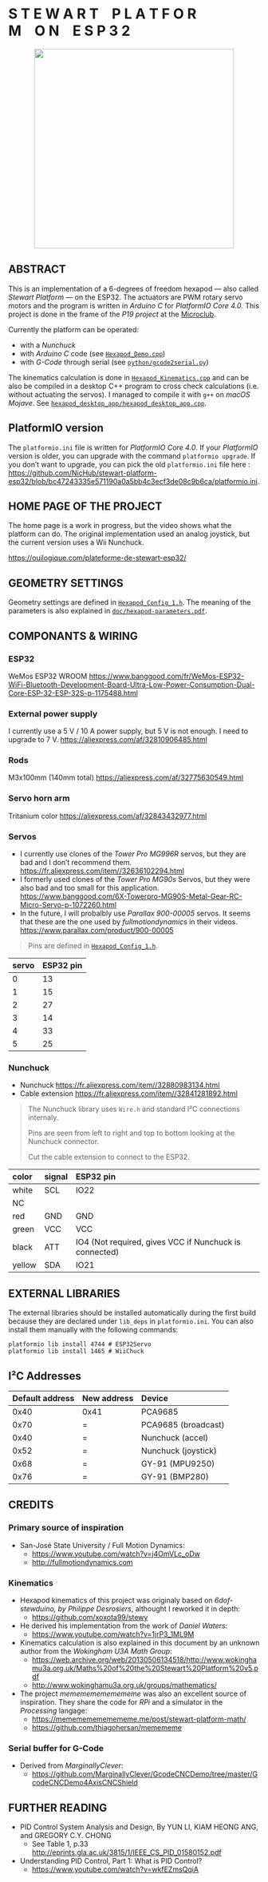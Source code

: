 
# S T E W A R T    P L A T F O R M    O N    E S P 3 2

<p align="center">
<img height=400px src="https://raw.githubusercontent.com/NicHub/stewart-platform-esp32/master/doc/stewart-plateform-ouilogique.jpg" />
</p>

## ABSTRACT

This is an implementation of a 6-degrees of freedom hexapod — also called *Stewart Platform* — on the ESP32. The actuators are PWM rotary servo motors and the program is written in *Arduino C* for *PlatformIO Core 4.0*. This project is done in the frame of the *P19 project* at the [Microclub](https://microclub.ch).

Currently the platform can be operated:

 - with a *Nunchuck*
 - with *Arduino C* code (see [`Hexapod_Demo.cpp`](https://github.com/NicHub/stewart-platform-esp32/blob/master/src/Hexapod_Demo.cpp))
 - with *G-Code* through serial (see [`python/gcode2serial.py`](https://github.com/NicHub/stewart-platform-esp32/blob/master/python/gcode2serial.py))

The kinematics calculation is done in [`Hexapod_Kinematics.cpp`](https://github.com/NicHub/stewart-platform-esp32/blob/master/src/Hexapod_Kinematics.cpp) and can be also be compiled in a desktop C++ program to cross check calculations (i.e. without actuating the servos). I managed to compile it with `g++` on *macOS Mojave*. See [`hexapod_desktop_app/hexapod_desktop_app.cpp`](https://github.com/NicHub/stewart-platform-esp32/blob/master/hexapod_desktop_app/hexapod_desktop_app.cpp).

## PlatformIO version

The `platformio.ini` file is written for *PlatformIO Core 4.0*. If your *PlatformIO* version is older, you can upgrade with the command `platformio upgrade`. If you don’t want to upgrade, you can pick the old `platformio.ini` file here : <https://github.com/NicHub/stewart-platform-esp32/blob/bc47243335e571190a0a5bb4c3ecf3de08c9b6ca/platformio.ini>.

## HOME PAGE OF THE PROJECT

The home page is a work in progress, but the video shows what the platform can do. The original implementation used an analog joystick, but the current version uses a Wii Nunchuck.

<https://ouilogique.com/plateforme-de-stewart-esp32/>

## GEOMETRY SETTINGS

Geometry settings are defined in [`Hexapod_Config_1.h`](https://github.com/NicHub/stewart-platform-esp32/blob/master/src/Hexapod_Config_1.h). The meaning of the parameters is also explained in [`doc/hexapod-parameters.pdf`](https://github.com/NicHub/stewart-platform-esp32/blob/master/doc/hexapod-parameters.pdf).

## COMPONANTS & WIRING

### ESP32

WeMos ESP32 WROOM <https://www.banggood.com/fr/WeMos-ESP32-WiFi-Bluetooth-Development-Board-Ultra-Low-Power-Consumption-Dual-Core-ESP-32-ESP-32S-p-1175488.html>

### External power supply

I currently use a 5 V / 10 A power supply, but 5 V is not enough. I need to upgrade to 7 V. <https://aliexpress.com/af/32810906485.html>

### Rods

M3x100mm (140mm total) <https://aliexpress.com/af/32775630549.html>

### Servo horn arm

Tritanium color <https://aliexpress.com/af/32843432977.html>

### Servos

 - I currently use clones of the *Tower Pro MG996R* servos, but they are bad and I don’t recommend them. <https://fr.aliexpress.com/item//32636102294.html>
 - I formerly used clones of the *Tower Pro MG90s* Servos, but they were also bad and too small for this application. <https://www.banggood.com/6X-Towerpro-MG90S-Metal-Gear-RC-Micro-Servo-p-1072260.html>
 - In the future, I will probalbly use *Parallax 900-00005* servos. It seems that these are the one used by *fullmotiondynamics* in their videos. <https://www.parallax.com/product/900-00005>

> Pins are defined in [`Hexapod_Config_1.h`](https://github.com/NicHub/stewart-platform-esp32/blob/master/src/Hexapod_Config_1.h).

| servo | ESP32 pin |
| :---- | :-------- |
| 0     | 13        |
| 1     | 15        |
| 2     | 27        |
| 3     | 14        |
| 4     | 33        |
| 5     | 25        |

 ### Nunchuck

 - Nunchuck <https://fr.aliexpress.com/item//32880983134.html>
 - Cable extension <https://fr.aliexpress.com/item//32841281892.html>

> The Nunchuck library uses `Wire.h` and standard I²C connections internaly.
>
> Pins are seen from left to right and top to bottom looking at the Nunchuck connector.
>
> Cut the cable extension to connect to the ESP32.


| color  | signal | ESP32 pin                                              |
| :----- | :----- | :----------------------------------------------------- |
| white  | SCL    | IO22                                                   |
| NC     |        |                                                        |
| red    | GND    | GND                                                    |
| green  | VCC    | VCC                                                    |
| black  | ATT    | IO4 (Not required, gives VCC if Nunchuck is connected) |
| yellow | SDA    | IO21                                                   |

## EXTERNAL LIBRARIES

The external libraries should be installed automatically during the first build because they are declared under `lib_deps` in `platformio.ini`. You can also install them manually with the following commands:

    platformio lib install 4744 # ESP32Servo
    platformio lib install 1465 # WiiChuck

## I²C Addresses

| Default address | New address   | Device                 |
| :---            | :---          | :----                  |
| 0x40            | 0x41          | PCA9685                |
| 0x70            | =             | PCA9685 (broadcast)    |
| 0x40            | =             | Nunchuck (accel)       |
| 0x52            | =             | Nunchuck (joystick)    |
| 0x68            | =             | GY-91 (MPU9250)        |
| 0x76            | =             | GY-91 (BMP280)         |

## CREDITS

### Primary source of inspiration

 - San-José State University / Full Motion Dynamics:
    - <https://www.youtube.com/watch?v=j4OmVLc_oDw>
    - <http://fullmotiondynamics.com>

### Kinematics

 - Hexapod kinematics of this project was originaly based on *6dof-stewduino, by Philippe Desrosiers*, althought I reworked it in depth:
    - <https://github.com/xoxota99/stewy>
 - He derived his implementation from the work of *Daniel Waters*:
    - <https://www.youtube.com/watch?v=1jrP3_1ML9M>
 - Kinematics calculation is also explained in this document by an unknown author from the *Wokingham U3A Math Group*:
    - <https://web.archive.org/web/20130506134518/http://www.wokinghamu3a.org.uk/Maths%20of%20the%20Stewart%20Platform%20v5.pdf>
    - <http://www.wokinghamu3a.org.uk/groups/mathematics/>
 - The project *memememememememe* was also an excellent source of inspiration. They share the code for *RPi* and a simulator in the *Processing* langage:
    - <https://memememememememe.me/post/stewart-platform-math/>
    - <https://github.com/thiagohersan/memememe>

### Serial buffer for G-Code

 - Derived from *MarginallyClever*:
   - <https://github.com/MarginallyClever/GcodeCNCDemo/tree/master/GcodeCNCDemo4AxisCNCShield>

## FURTHER READING

 - PID Control System Analysis and Design, By YUN LI, KIAM HEONG ANG, and GREGORY C.Y. CHONG
   - See Table 1, p.33 <http://eprints.gla.ac.uk/3815/1/IEEE_CS_PID_01580152.pdf>
 - Understanding PID Control, Part 1: What is PID Control?
   - <https://www.youtube.com/watch?v=wkfEZmsQqiA>

